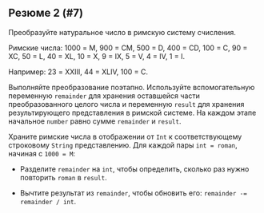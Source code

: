 ## Резюме 2 (#7)

Преобразуйте натуральное число в римскую систему счисления.

Римские числа:
1000 = M, 900 = CM, 500 = D, 400 = CD, 100 = C, 90 = XC,
50 = L, 40 = XL, 10 = X, 9 = IX, 5 = V, 4 = IV, 1 = I.

Например: 23 = XXIII, 44 = XLIV, 100 = C.

<div class="hint">

Выполняйте преобразование поэтапно. Используйте вспомогательную переменную `remainder` для хранения оставшейся части преобразованного целого числа и переменную `result` для хранения результирующего представления в римской системе. На каждом этапе начальное `number` равно сумме `remainder` и `result`.

Храните римские числа в отображении от `Int` к соответствующему строковому `String` представлению. Для каждой пары `int = roman`, начиная с `1000 = M`:

- Разделите `remainder` на `int`, чтобы определить, сколько раз нужно повторить `roman` в `result`.

- Вычтите результат из `remainder`, чтобы обновить его: 
  `remainder -= remainder / int`.

</div>